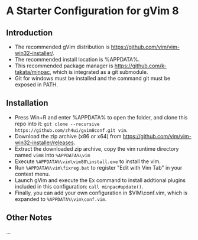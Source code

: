 
# A Starter Configuration for gVim 8

## Introduction

- The recommended gVim distribution is https://github.com/vim/vim-win32-installer/.  
- The recommended install location is %APPDATA%. 
- This recommended package manager is https://github.com/k-takata/minpac, which is integrated as a git submodule.
- Git for windows must be installed and the command git must be exposed in PATH.

## Installation

- Press Win+R and enter %APPDATA% to open the folder, and clone this repo into it: `git clone --recursive https://github.com/zh4ui/gvim8conf.git vim`.
- Download the zip archive (x86 or x64) from https://github.com/vim/vim-win32-installer/releases.
- Extract the downloaded zip archive, copy the vim runtime directory named `vim8` into `%APPDATA%\vim`
- Execute `%APPDATA%\vim\vim80\install.exe` to install the vim.
- Run `%APPDATA%\vim\fixreg.bat` to register "Edit with Vim Tab" in your context menu.
- Launch gVim and execute the Ex command to install addtional plugins included in this configuration: `call minpac#update()`.
- Finally, you can add your own configuration in $VIM\conf.vim, which is expanded to `%APPDATA%\vim\conf.vim`.

## Other Notes

...
